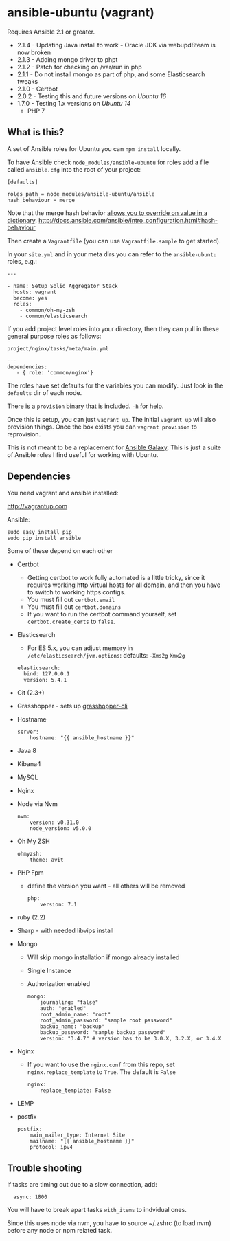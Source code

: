 # ansible-ubuntu (vagrant)

Requires Ansible 2.1 or greater.

* 2.1.4 - Updating Java install to work - Oracle JDK via webupd8team is now broken
* 2.1.3 - Adding mongo driver to phpt
* 2.1.2 - Patch for checking on /var/run in php
* 2.1.1 - Do not install mongo as part of php, and some Elasticsearch tweaks
* 2.1.0 - Certbot
* 2.0.2 - Testing this and future versions on *Ubuntu 16*
* 1.7.0 - Testing 1.x versions on *Ubuntu 14*
    * PHP 7

## What is this?

A set of Ansible roles for Ubuntu you can `npm install` locally.

To have Ansible check `node_modules/ansible-ubuntu` for roles add a file called `ansible.cfg` into the root of your project:

```
[defaults]

roles_path = node_modules/ansible-ubuntu/ansible
hash_behaviour = merge
```

Note that the merge hash behavior [allows you to override on value in a dictionary](http://stackoverflow.com/a/25131711/186636).
http://docs.ansible.com/ansible/intro_configuration.html#hash-behaviour

Then create a `Vagrantfile` (you can use `Vagrantfile.sample` to get started).

In your `site.yml` and in your meta dirs you can refer to the `ansible-ubuntu` roles, e.g.:

```
---

- name: Setup Solid Aggregator Stack
  hosts: vagrant
  become: yes
  roles:
    - common/oh-my-zsh
    - common/elasticsearch
```

If you add project level roles into your directory, then they can pull in these general purpose roles as follows:

`project/nginx/tasks/meta/main.yml`

```
---
dependencies:
   - { role: 'common/nginx'}
```

The roles have set defaults for the variables you can modify. Just look in the `defaults` dir of each node.

There is a `provision` binary that is included. `-h` for help.

Once this is setup, you can just `vagrant up`. The initial `vagrant up` will also provision things. Once the box exists
you can `vagrant provision` to reprovision.

This is not meant to be a replacement for [Ansible Galaxy](https://galaxy.ansible.com/). This is just a suite of Ansible roles I find useful for working with Ubuntu.

## Dependencies

You need vagrant and ansible installed:

http://vagrantup.com

Ansible:

```
sudo easy_install pip
sudo pip install ansible
```

Some of these depend on each other

* Certbot
    * Getting certbot to work fully automated is a little tricky, since it requires working http virtual hosts for all domain, and then you have to switch to working https configs.
    * You must fill out `certbot.email`
    * You must fill out `certbot.domains`
    * If you want to run the certbot command yourself, set `certbot.create_certs` to `false`.
* Elasticsearch
    * For ES 5.x, you can adjust memory in `/etc/elasticsearch/jvm.options`: defaults: `-Xms2g` `Xmx2g`

    ```
    elasticsearch:
      bind: 127.0.0.1
      version: 5.4.1
    ```  

* Git (2.3+)
* Grasshopper - sets up [grasshopper-cli](https://github.com/Solid-Interactive/grasshopper-cli)
* Hostname

    ```
    server:
        hostname: "{{ ansible_hostname }}"
    ```

* Java 8
* Kibana4
* MySQL
* Nginx
* Node via Nvm

    ```
    nvm:
        version: v0.31.0
        node_version: v5.0.0
    ```

* Oh My ZSH

    ```
    ohmyzsh:
        theme: avit
    ```

* PHP Fpm
    * define the version you want - all others will be removed
    
        ```
        php:
            version: 7.1
        ```
* ruby (2.2)
* Sharp - with needed libvips install

* Mongo
    * Will skip mongo installation if mongo already installed
    * Single Instance
    * Authorization enabled

        ```
        mongo:
            journaling: "false"
            auth: "enabled"
            root_admin_name: "root"
            root_admin_password: "sample root password"
            backup_name: "backup"
            backup_password: "sample backup password"
            version: "3.4.7" # version has to be 3.0.X, 3.2.X, or 3.4.X
        ```

* Nginx
    * If you want to use the `nginx.conf` from this repo, set `nginx.replace_template` to `True`. The default is `False`
    
        ```
        nginx:
            replace_template: False
        ```
        
* LEMP
* postfix

    ```
    postfix:
        main_mailer_type: Internet Site
        mailname: "{{ ansible_hostname }}"
        protocol: ipv4
    ```

## Trouble shooting

If tasks are timing out due to a slow connection, add:

```
  async: 1800
```

You will have to break apart tasks `with_items` to indvidual ones.

Since this uses node via nvm, you have to source ~/.zshrc (to load nvm) before any node or npm related task.

